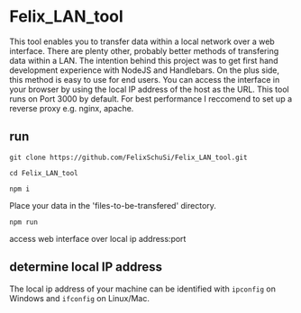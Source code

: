 # Felix_LAN_tool
This tool enables you to transfer data within a local network over a web interface.
There are plenty other, probably better methods of transfering data within a LAN. The intention behind this project was to get first hand development experience with NodeJS and Handlebars. On the plus side, this method is easy to use for end users.
You can access the interface in your browser by using the local IP address of the host as the URL.
This tool runs on Port 3000 by default. For best performance I reccomend to set up a reverse proxy e.g. nginx, apache.

## run
`git clone https://github.com/FelixSchuSi/Felix_LAN_tool.git`

`cd Felix_LAN_tool`

`npm i`

Place your data in the 'files-to-be-transfered' directory.

`npm run`

access web interface over local ip address:port

## determine local IP address
The local ip address of your machine can be identified with `ipconfig` on Windows and `ifconfig` on Linux/Mac.


